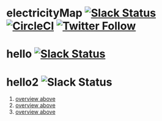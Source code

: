 # electricityMap [![Slack Status](https://slack.tmrow.com/badge.svg)](https://slack.tmrow.com) [![CircleCI](https://circleci.com/gh/tmrowco/electricitymap-contrib.svg?style=shield)](https://circleci.com/gh/tmrowco/electricitymap-contrib) [![Twitter Follow](https://img.shields.io/twitter/follow/electricitymap.svg?style=social&label=Follow)](https://twitter.com/electricitymap)

# hello [![Slack Status](https://slack.tmrow.com/badge.svg)](https://slack.tmrow.com)

# hello2 ![Slack Status](https://slack.tmrow.com/badge.svg)

1.  [overview above](#electricitymap---)
2.  [overview above](#hello-)
3.  [overview above](#hello2-)

